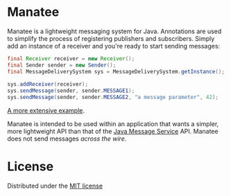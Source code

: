 # Manatee

Manatee is a lightweight messaging system for Java. Annotations are used to simplify the process
of registering publishers and subscribers. Simply add an instance of a receiver and you're ready
to start sending messages:

```java
final Receiver receiver = new Receiver();
final Sender sender = new Sender();
final MessageDeliverySystem sys = MessageDeliverySystem.getInstance();
 
sys.addReceiver(receiver);
sys.sendMessage(sender, sender.MESSAGE1);
sys.sendMessage(sender, sender.MESSAGE2, "a message parameter", 42);
```

[A more extensive example](//github.com/thegedge/manatee/tree/master/examples/main/java/ca/gedge/manatee).

Manatee is intended to be used within an application that wants a simpler, more lightweight API
than that of the [Java Message Service](http://en.wikipedia.org/wiki/Java_Message_Service) API.
Manatee does not send messages _across the wire_.

# License

Distributed under the [MIT license](//github.com/thegedge/manatee/blob/master/LICENSE)
